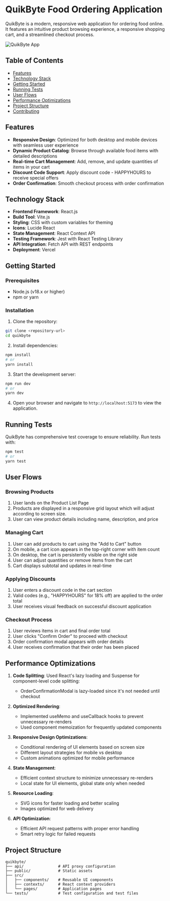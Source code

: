 # QuikByte Food Ordering Application

QuikByte is a modern, responsive web application for ordering food online. It features an intuitive product browsing experience, a responsive shopping cart, and a streamlined checkout process.

![QuikByte App](https://quikbyte.vercel.app)

## Table of Contents

- [Features](#features)
- [Technology Stack](#technology-stack)
- [Getting Started](#getting-started)
- [Running Tests](#running-tests)
- [User Flows](#user-flows)
- [Performance Optimizations](#performance-optimizations)
- [Project Structure](#project-structure)
- [Contributing](#contributing)

## Features

- **Responsive Design**: Optimized for both desktop and mobile devices with seamless user experience
- **Dynamic Product Catalog**: Browse through available food items with detailed descriptions
- **Real-time Cart Management**: Add, remove, and update quantities of items in your cart
- **Discount Code Support**: Apply discount code - HAPPYHOURS to receive special offers
- **Order Confirmation**: Smooth checkout process with order confirmation

## Technology Stack

- **Frontend Framework**: React.js
- **Build Tool**: Vite.js
- **Styling**: CSS with custom variables for theming
- **Icons**: Lucide React
- **State Management**: React Context API
- **Testing Framework**: Jest with React Testing Library
- **API Integration**: Fetch API with REST endpoints
- **Deployment**: Vercel

## Getting Started

### Prerequisites

- Node.js (v18.x or higher)
- npm or yarn

### Installation

1. Clone the repository:
```bash
git clone <repository-url>
cd quikbyte
```

2. Install dependencies:
```bash
npm install
# or
yarn install
```

3. Start the development server:
```bash
npm run dev
# or
yarn dev
```

4. Open your browser and navigate to `http://localhost:5173` to view the application.

## Running Tests

QuikByte has comprehensive test coverage to ensure reliability. Run tests with:

```bash
npm test
# or
yarn test
```


## User Flows

### Browsing Products

1. User lands on the Product List Page
2. Products are displayed in a responsive grid layout which will adjust according to screen size.
3. User can view product details including name, description, and price

### Managing Cart

1. User can add products to cart using the "Add to Cart" button
2. On mobile, a cart icon appears in the top-right corner with item count
3. On desktop, the cart is persistently visible on the right side
4. User can adjust quantities or remove items from the cart
5. Cart displays subtotal and updates in real-time

### Applying Discounts

1. User enters a discount code in the cart section
2. Valid codes (e.g., "HAPPYHOURS" for 18% off) are applied to the order total
3. User receives visual feedback on successful discount application

### Checkout Process

1. User reviews items in cart and final order total
2. User clicks "Confirm Order" to proceed with checkout
3. Order confirmation modal appears with order details
4. User receives confirmation that their order has been placed

## Performance Optimizations

1. **Code Splitting**: Used React's lazy loading and Suspense for component-level code splitting:
   - OrderConfirmationModal is lazy-loaded since it's not needed until checkout
   
2. **Optimized Rendering**:
   - Implemented useMemo and useCallback hooks to prevent unnecessary re-renders
   - Used component memoization for frequently updated components

3. **Responsive Design Optimizations**:
   - Conditional rendering of UI elements based on screen size
   - Different layout strategies for mobile vs desktop
   - Custom animations optimized for mobile performance

4. **State Management**:
   - Efficient context structure to minimize unnecessary re-renders
   - Local state for UI elements, global state only when needed

5. **Resource Loading**:
   - SVG icons for faster loading and better scaling
   - Images optimized for web delivery

6. **API Optimization**:
   - Efficient API request patterns with proper error handling
   - Smart retry logic for failed requests

## Project Structure

```
quikbyte/
├── api/               # API proxy configuration
├── public/            # Static assets
├── src/
│   ├── components/    # Reusable UI components
│   ├── contexts/      # React context providers
│   └── pages/         # Application pages
└── tests/             # Test configuration and test files
```
